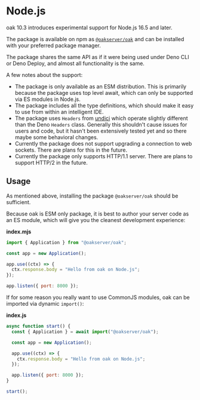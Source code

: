 # Node.js

oak 10.3 introduces experimental support for Node.js 16.5 and later.

The package is available on npm as
[`@oakserver/oak`](https://www.npmjs.com/package/@oakserver/oak) and can be
installed with your preferred package manager.

The package shares the same API as if it were being used under Deno CLI or Deno
Deploy, and almost all functionality is the same.

A few notes about the support:

- The package is only available as an ESM distribution. This is primarily
  because the package uses top level await, which can only be supported via ES
  modules in Node.js.
- The package includes all the type definitions, which should make it easy to
  use from within an intelligent IDE.
- The package uses `Headers` from [undici](https://github.com/nodejs/undici)
  which operate slightly different than the Deno `Headers` class. Generally this
  shouldn't cause issues for users and code, but it hasn't been extensively
  tested yet and so there maybe some behavioral changes.
- Currently the package does not support upgrading a connection to web sockets.
  There are plans for this in the future.
- Currently the package only supports HTTP/1.1 server. There are plans to
  support HTTP/2 in the future.

## Usage

As mentioned above, installing the package `@oakserver/oak` should be
sufficient.

Because oak is ESM only package, it is best to author your server code as an ES
module, which will give you the cleanest development experience:

**index.mjs**

```js
import { Application } from "@oakserver/oak";

const app = new Application();

app.use((ctx) => {
  ctx.response.body = "Hello from oak on Node.js";
});

app.listen({ port: 8000 });
```

If for some reason you really want to use CommonJS modules, oak can be imported
via dynamic `import()`:

**index.js**

```js
async function start() {
  const { Application } = await import("@oakserver/oak");

  const app = new Application();

  app.use((ctx) => {
    ctx.response.body = "Hello from oak on Node.js";
  });

  app.listen({ port: 8000 });
}

start();
```
